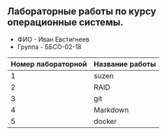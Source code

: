 ## Лабораторные работы по курсу операционные системы.
- ФИО - Иван Евстигнеев
- Группа - ББСО-02-18


| Номер лабораторной | Название работы |
| -------------------|-----------------|
|          1         |     suzen       |
|          2         |     RAID        |
|          3         |     git         |
|          4         |     Markdown    |
|          5         |     docker       |
